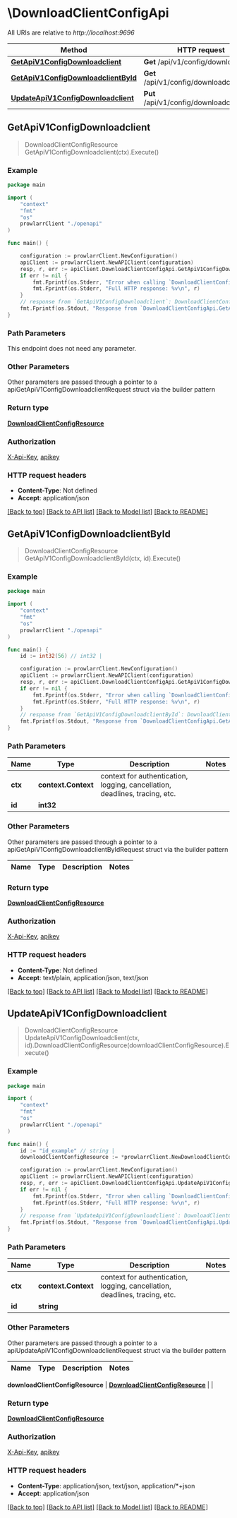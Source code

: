 # \DownloadClientConfigApi

All URIs are relative to *http://localhost:9696*

Method | HTTP request | Description
------------- | ------------- | -------------
[**GetApiV1ConfigDownloadclient**](DownloadClientConfigApi.md#GetApiV1ConfigDownloadclient) | **Get** /api/v1/config/downloadclient | 
[**GetApiV1ConfigDownloadclientById**](DownloadClientConfigApi.md#GetApiV1ConfigDownloadclientById) | **Get** /api/v1/config/downloadclient/{id} | 
[**UpdateApiV1ConfigDownloadclient**](DownloadClientConfigApi.md#UpdateApiV1ConfigDownloadclient) | **Put** /api/v1/config/downloadclient/{id} | 



## GetApiV1ConfigDownloadclient

> DownloadClientConfigResource GetApiV1ConfigDownloadclient(ctx).Execute()



### Example

```go
package main

import (
    "context"
    "fmt"
    "os"
    prowlarrClient "./openapi"
)

func main() {

    configuration := prowlarrClient.NewConfiguration()
    apiClient := prowlarrClient.NewAPIClient(configuration)
    resp, r, err := apiClient.DownloadClientConfigApi.GetApiV1ConfigDownloadclient(context.Background()).Execute()
    if err != nil {
        fmt.Fprintf(os.Stderr, "Error when calling `DownloadClientConfigApi.GetApiV1ConfigDownloadclient``: %v\n", err)
        fmt.Fprintf(os.Stderr, "Full HTTP response: %v\n", r)
    }
    // response from `GetApiV1ConfigDownloadclient`: DownloadClientConfigResource
    fmt.Fprintf(os.Stdout, "Response from `DownloadClientConfigApi.GetApiV1ConfigDownloadclient`: %v\n", resp)
}
```

### Path Parameters

This endpoint does not need any parameter.

### Other Parameters

Other parameters are passed through a pointer to a apiGetApiV1ConfigDownloadclientRequest struct via the builder pattern


### Return type

[**DownloadClientConfigResource**](DownloadClientConfigResource.md)

### Authorization

[X-Api-Key](../README.md#X-Api-Key), [apikey](../README.md#apikey)

### HTTP request headers

- **Content-Type**: Not defined
- **Accept**: application/json

[[Back to top]](#) [[Back to API list]](../README.md#documentation-for-api-endpoints)
[[Back to Model list]](../README.md#documentation-for-models)
[[Back to README]](../README.md)


## GetApiV1ConfigDownloadclientById

> DownloadClientConfigResource GetApiV1ConfigDownloadclientById(ctx, id).Execute()



### Example

```go
package main

import (
    "context"
    "fmt"
    "os"
    prowlarrClient "./openapi"
)

func main() {
    id := int32(56) // int32 | 

    configuration := prowlarrClient.NewConfiguration()
    apiClient := prowlarrClient.NewAPIClient(configuration)
    resp, r, err := apiClient.DownloadClientConfigApi.GetApiV1ConfigDownloadclientById(context.Background(), id).Execute()
    if err != nil {
        fmt.Fprintf(os.Stderr, "Error when calling `DownloadClientConfigApi.GetApiV1ConfigDownloadclientById``: %v\n", err)
        fmt.Fprintf(os.Stderr, "Full HTTP response: %v\n", r)
    }
    // response from `GetApiV1ConfigDownloadclientById`: DownloadClientConfigResource
    fmt.Fprintf(os.Stdout, "Response from `DownloadClientConfigApi.GetApiV1ConfigDownloadclientById`: %v\n", resp)
}
```

### Path Parameters


Name | Type | Description  | Notes
------------- | ------------- | ------------- | -------------
**ctx** | **context.Context** | context for authentication, logging, cancellation, deadlines, tracing, etc.
**id** | **int32** |  | 

### Other Parameters

Other parameters are passed through a pointer to a apiGetApiV1ConfigDownloadclientByIdRequest struct via the builder pattern


Name | Type | Description  | Notes
------------- | ------------- | ------------- | -------------


### Return type

[**DownloadClientConfigResource**](DownloadClientConfigResource.md)

### Authorization

[X-Api-Key](../README.md#X-Api-Key), [apikey](../README.md#apikey)

### HTTP request headers

- **Content-Type**: Not defined
- **Accept**: text/plain, application/json, text/json

[[Back to top]](#) [[Back to API list]](../README.md#documentation-for-api-endpoints)
[[Back to Model list]](../README.md#documentation-for-models)
[[Back to README]](../README.md)


## UpdateApiV1ConfigDownloadclient

> DownloadClientConfigResource UpdateApiV1ConfigDownloadclient(ctx, id).DownloadClientConfigResource(downloadClientConfigResource).Execute()



### Example

```go
package main

import (
    "context"
    "fmt"
    "os"
    prowlarrClient "./openapi"
)

func main() {
    id := "id_example" // string | 
    downloadClientConfigResource := *prowlarrClient.NewDownloadClientConfigResource() // DownloadClientConfigResource |  (optional)

    configuration := prowlarrClient.NewConfiguration()
    apiClient := prowlarrClient.NewAPIClient(configuration)
    resp, r, err := apiClient.DownloadClientConfigApi.UpdateApiV1ConfigDownloadclient(context.Background(), id).DownloadClientConfigResource(downloadClientConfigResource).Execute()
    if err != nil {
        fmt.Fprintf(os.Stderr, "Error when calling `DownloadClientConfigApi.UpdateApiV1ConfigDownloadclient``: %v\n", err)
        fmt.Fprintf(os.Stderr, "Full HTTP response: %v\n", r)
    }
    // response from `UpdateApiV1ConfigDownloadclient`: DownloadClientConfigResource
    fmt.Fprintf(os.Stdout, "Response from `DownloadClientConfigApi.UpdateApiV1ConfigDownloadclient`: %v\n", resp)
}
```

### Path Parameters


Name | Type | Description  | Notes
------------- | ------------- | ------------- | -------------
**ctx** | **context.Context** | context for authentication, logging, cancellation, deadlines, tracing, etc.
**id** | **string** |  | 

### Other Parameters

Other parameters are passed through a pointer to a apiUpdateApiV1ConfigDownloadclientRequest struct via the builder pattern


Name | Type | Description  | Notes
------------- | ------------- | ------------- | -------------

 **downloadClientConfigResource** | [**DownloadClientConfigResource**](DownloadClientConfigResource.md) |  | 

### Return type

[**DownloadClientConfigResource**](DownloadClientConfigResource.md)

### Authorization

[X-Api-Key](../README.md#X-Api-Key), [apikey](../README.md#apikey)

### HTTP request headers

- **Content-Type**: application/json, text/json, application/*+json
- **Accept**: application/json

[[Back to top]](#) [[Back to API list]](../README.md#documentation-for-api-endpoints)
[[Back to Model list]](../README.md#documentation-for-models)
[[Back to README]](../README.md)

